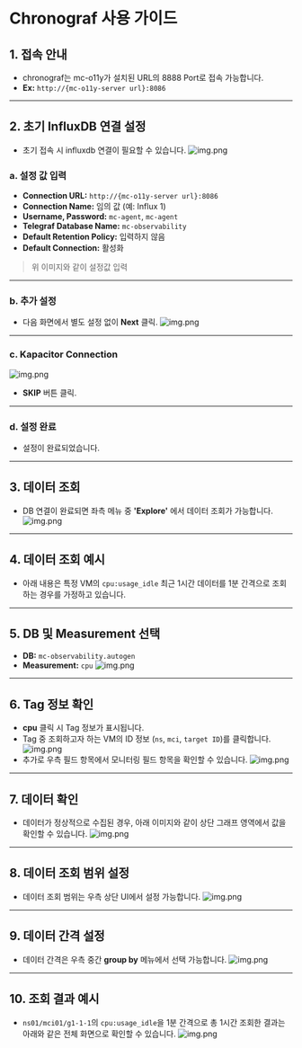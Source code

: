 # Chronograf 사용 가이드

## 1. 접속 안내
- chronograf는 mc-o11y가 설치된 URL의 8888 Port로 접속 가능합니다.
- **Ex:** `http://{mc-o11y-server url}:8086`

---

## 2. 초기 InfluxDB 연결 설정
- 초기 접속 시 influxdb 연결이 필요할 수 있습니다.
![img.png](images/chronograf/img.png)
### a. 설정 값 입력
- **Connection URL:** `http://{mc-o11y-server url}:8086`
- **Connection Name:** 임의 값 (예: Influx 1)
- **Username, Password:** `mc-agent`, `mc-agent`
- **Telegraf Database Name:** `mc-observability`
- **Default Retention Policy:** 입력하지 않음
- **Default Connection:** 활성화

> 위 이미지와 같이 설정값 입력

---

### b. 추가 설정
- 다음 화면에서 별도 설정 없이 **Next** 클릭.
![img.png](images/chronograf/img_1.png)

---

### c. Kapacitor Connection
![img.png](images/chronograf/img_2.png)
- **SKIP** 버튼 클릭.

---

### d. 설정 완료
- 설정이 완료되었습니다.

---

## 3. 데이터 조회
- DB 연결이 완료되면 좌측 메뉴 중 **'Explore'** 에서 데이터 조회가 가능합니다.  
![img.png](images/chronograf/img_3.png)

---

## 4. 데이터 조회 예시
- 아래 내용은 특정 VM의 `cpu:usage_idle` 최근 1시간 데이터를 1분 간격으로 조회하는 경우를 가정하고 있습니다.

---

## 5. DB 및 Measurement 선택
- **DB:** `mc-observability.autogen`
- **Measurement:** `cpu`
![img.png](images/chronograf/img_4.png)

---

## 6. Tag 정보 확인
- **cpu** 클릭 시 Tag 정보가 표시됩니다.
- Tag 중 조회하고자 하는 VM의 ID 정보 (`ns`, `mci`, `target ID`)를 클릭합니다.
![img.png](images/chronograf/img_5.png)
- 추가로 우측 필드 항목에서 모니터링 필드 항목을 확인할 수 있습니다.
![img.png](images/chronograf/img_6.png)

---

## 7. 데이터 확인
- 데이터가 정상적으로 수집된 경우, 아래 이미지와 같이 상단 그래프 영역에서 값을 확인할 수 있습니다.
![img.png](images/chronograf/img_7.png)
---

## 8. 데이터 조회 범위 설정
- 데이터 조회 범위는 우측 상단 UI에서 설정 가능합니다.
![img.png](images/chronograf/img_8.png)
---

## 9. 데이터 간격 설정
- 데이터 간격은 우측 중간 **group by** 메뉴에서 선택 가능합니다.
![img.png](images/chronograf/img_9.png)
---

## 10. 조회 결과 예시
- `ns01/mci01/g1-1-1`의 `cpu:usage_idle`을 1분 간격으로 총 1시간 조회한 결과는 아래와 같은 전체 화면으로 확인할 수 있습니다.
![img.png](images/chronograf/img_10.png)
